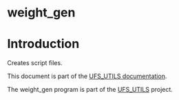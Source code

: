 
# weight_gen

# Introduction

Creates script files.

This document is part of the <a href="../index.html">UFS_UTILS
documentation</a>.

The weight_gen program is part of the
[UFS_UTILS](https://github.com/ufs-community/UFS_UTILS) project.
